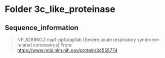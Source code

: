 # Folder 3c_like_proteinase
## Sequence_information

>NP_828860.2 nsp1-pp1a/pp1ab [Severe acute respiratory syndrome-related coronavirus]
From: https://www.ncbi.nlm.nih.gov/protein/34555774
